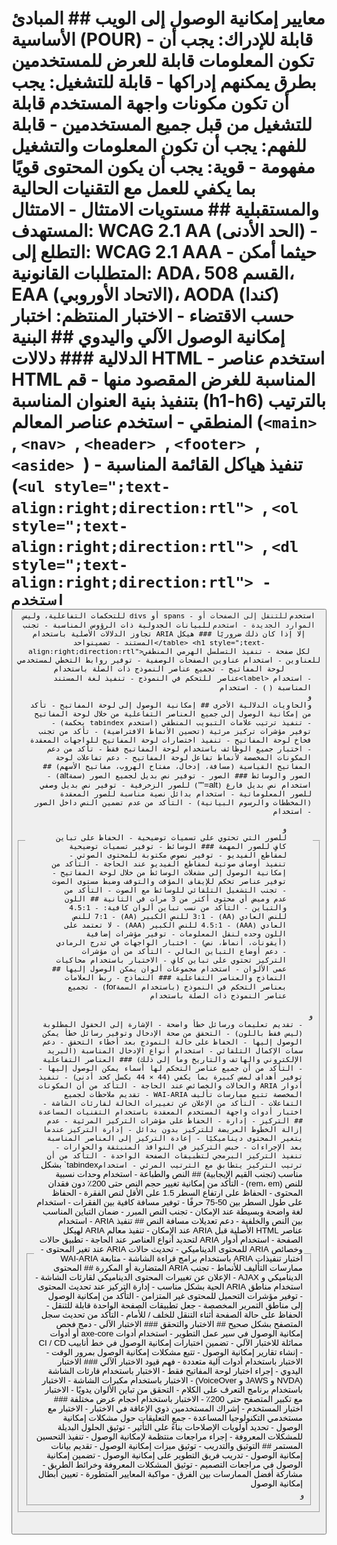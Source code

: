 # معايير إمكانية الوصول إلى الويب ## المبادئ الأساسية (POUR) - **قابلة للإدراك**: يجب أن تكون المعلومات قابلة للعرض للمستخدمين بطرق يمكنهم إدراكها - **قابلة للتشغيل**: يجب أن تكون مكونات واجهة المستخدم قابلة للتشغيل من قبل جميع المستخدمين - **قابلة للفهم**: يجب أن تكون المعلومات والتشغيل مفهومة - **قوية**: يجب أن يكون المحتوى قويًا بما يكفي للعمل مع التقنيات الحالية والمستقبلية ## مستويات الامتثال - **الامتثال المستهدف**: WCAG 2.1 AA (الحد الأدنى) - **التطلع إلى**: WCAG 2.1 AAA حيثما أمكن - **المتطلبات القانونية**: ADA، القسم 508، EAA (الاتحاد الأوروبي)، AODA (كندا) حسب الاقتضاء - **الاختبار المنتظم**: اختبار إمكانية الوصول الآلي واليدوي ## البنية الدلالية ### دلالات HTML - استخدم عناصر HTML المناسبة للغرض المقصود منها - قم بتنفيذ بنية العنوان المناسبة (h1-h6) بالترتيب المنطقي - استخدم عناصر المعالم (`<main> `, `<nav> `, `<header> `, `<footer> `, `<aside> `) - تنفيذ هياكل القائمة المناسبة (`<ul style=";text-align:right;direction:rtl"> `, `<ol style=";text-align:right;direction:rtl"> `, `<dl style=";text-align:right;direction:rtl"> - استخدم ` <button>` للتحكمات التفاعلية، وليس divs أو spans - استخدم ` <a>` للتنقل إلى الصفحات أو الموارد الجديدة - استخدم `</a> <table style=";text-align:right;direction:rtl">` للبيانات الجدولية ذات الرؤوس المناسبة - تجنب تجاوز الدلالات الأصلية باستخدام ARIA إلا إذا كان ذلك ضروريًا ### هيكل المستند - تضمين ` ` واحد</table> <h1 style=";text-align:right;direction:rtl">لكل صفحة - تنفيذ التسلسل الهرمي المنطقي للعناوين - استخدام عناوين الصفحات الوصفية - توفير روابط التخطي لمستخدمي لوحة المفاتيح - تجميع عناصر النموذج ذات الصلة باستخدام ` <fieldset style=";text-align:right;direction:rtl">` و ` <legend>` - استخدام <label>عناصر ` ` للتحكم في النموذج - تنفيذ لغة المستند المناسبة (` <html lang="en">`) - استخدام ` <section>` و ` <article>` والحاويات الدلالية الأخرى ## إمكانية الوصول إلى لوحة المفاتيح - تأكد من إمكانية الوصول إلى جميع العناصر التفاعلية من خلال لوحة المفاتيح - تنفيذ ترتيب علامات التبويب المنطقي (استخدم tabindex بحكمة) - توفير مؤشرات تركيز مرئية (تحسين الأنماط الافتراضية) - تأكد من تجنب فخاخ لوحة المفاتيح - تنفيذ اختصارات لوحة المفاتيح للواجهات المعقدة - اختبار جميع الوظائف باستخدام لوحة المفاتيح فقط - تأكد من دعم المكونات المخصصة لأنماط تفاعل لوحة المفاتيح - دعم تفاعلات لوحة المفاتيح القياسية (مسافة، إدخال، مفتاح الهروب، مفاتيح الأسهم) ## الصور والوسائط ### الصور - توفير نص بديل لجميع الصور (سمة `alt`) - استخدام نص بديل فارغ (`alt=&quot;&quot;`) للصور الزخرفية - توفير نص بديل وصفي للصور المعلوماتية - استخدام بدائل نصية مناسبة للصور المعقدة (المخططات والرسوم البيانية) - التأكد من عدم تضمين النص داخل الصور - استخدام ` <figure>` و ` <figcaption>` للصور التي تحتوي على تسميات توضيحية - الحفاظ على تباين كافٍ للصور المهمة ### الوسائط - توفير تسميات توضيحية لمقاطع الفيديو - توفير نصوص مكتوبة للمحتوى الصوتي - تنفيذ أوصاف صوتية لمقاطع الفيديو عند الحاجة - التأكد من إمكانية الوصول إلى مشغلات الوسائط من خلال لوحة المفاتيح - توفير عناصر تحكم للإيقاف المؤقت والتوقف وضبط مستوى الصوت - تجنب التشغيل التلقائي للوسائط مع الصوت - التأكد من عدم وميض أي محتوى أكثر من 3 مرات في الثانية ## اللون والتباين - التأكد من نسب تباين ألوان كافية: - 4.5:1 للنص العادي (AA) - 3:1 للنص الكبير (AA) - 7:1 للنص العادي (AAA) - 4.5:1 للنص الكبير (AAA) - لا تعتمد على اللون وحده لنقل المعلومات - توفير مؤشرات إضافية (أيقونات، أنماط، نص) - اختبار الواجهات في تدرج الرمادي - دعم أوضاع التباين العالي - التأكد من أن مؤشرات التركيز تحتوي على تباين كافٍ - الاختبار باستخدام محاكيات عمى الألوان - استخدام مجموعات ألوان يمكن الوصول إليها ## النماذج والعناصر التفاعلية ### النماذج - ربط العلامات بعناصر التحكم في النموذج (باستخدام السمة `for`) - تجميع عناصر النموذج ذات الصلة باستخدام `</figcaption></figure></article></section></html></label></legend> <fieldset style=";text-align:right;direction:rtl">` و ` <legend>` - تقديم تعليمات ورسائل خطأ واضحة - الإشارة إلى الحقول المطلوبة (ليس فقط باللون) - التحقق من صحة الإدخال وتوفير رسائل خطأ يمكن الوصول إليها - الحفاظ على حالة النموذج بعد أخطاء التحقق - دعم سمات الإكمال التلقائي - استخدام أنواع الإدخال المناسبة (البريد الإلكتروني والهاتف والتاريخ وما إلى ذلك) ### العناصر التفاعلية - التأكد من أن جميع عناصر التحكم لها أسماء يمكن الوصول إليها - توفير أهداف لمس كبيرة بما يكفي (44 × 44 بكسل كحد أدنى) - تنفيذ أدوار ARIA والحالات والخصائص عند الحاجة - التأكد من أن المكونات المخصصة تتبع ممارسات تأليف WAI-ARIA - تقديم ملاحظات لجميع التفاعلات - التأكد من الإعلان عن تغييرات الحالة لقارئات الشاشة - اختبار أدوات واجهة المستخدم المعقدة باستخدام التقنيات المساعدة ## التركيز - إدارة - الحفاظ على مؤشرات التركيز المرئية - عدم إزالة الخطوط العريضة للتركيز بدون بدائل - إدارة التركيز عندما يتغير المحتوى ديناميكيًا - إعادة التركيز إلى العناصر المناسبة بعد الإجراءات - حبس التركيز في النوافذ المنبثقة والحوارات - تنفيذ التركيز البرمجي لتطبيقات الصفحة الواحدة - التأكد من أن ترتيب التركيز يتطابق مع الترتيب المرئي - استخدام `tabindex` بشكل مناسب (تجنب القيم الإيجابية) ## النص والطباعة - استخدام وحدات نسبية للنص (rem، em) - التأكد من إمكانية تغيير حجم النص حتى 200٪ دون فقدان المحتوى - الحفاظ على ارتفاع السطر 1.5 على الأقل لنص الفقرة - الحفاظ على طول السطر بين 50-75 حرفًا - توفير مسافة كافية بين الفقرات - استخدام لغة واضحة وبسيطة عند الإمكان - تجنب النص المبرر - ضمان التباين المناسب بين النص والخلفية - دعم تعديلات مسافة النص ## تنفيذ ARIA - استخدام عناصر HTML الأصلية قبل ARIA عند الإمكان - تنفيذ معالم ARIA لهيكل الصفحة - استخدام أدوار ARIA لتحديد أنواع العناصر عند الحاجة - تطبيق حالات وخصائص ARIA للمحتوى الديناميكي - تحديث حالات ARIA عند تغير المحتوى - اختبار تنفيذات ARIA باستخدام برامج قراءة الشاشة - متابعة WAI-ARIA ممارسات التأليف للأنماط - تجنب ARIA المتضاربة أو المكررة ## المحتوى الديناميكي و AJAX - الإعلان عن تغييرات المحتوى الديناميكي لقارئات الشاشة - استخدام مناطق ARIA الحية بشكل مناسب - إدارة التركيز عند تحديث المحتوى - توفير مؤشرات التحميل للمحتوى غير المتزامن - التأكد من إمكانية الوصول إلى مناطق التمرير المخصصة - جعل تطبيقات الصفحة الواحدة قابلة للتنقل - الحفاظ على حالة الصفحة أثناء التنقل للخلف / للأمام - التأكد من تحديث سجل المتصفح بشكل صحيح ## الاختبار والتحقق ### الاختبار الآلي - دمج فحص إمكانية الوصول في سير عمل التطوير - استخدام أدوات axe-core أو أدوات مماثلة للاختبار الآلي - تضمين اختبارات إمكانية الوصول في خط أنابيب CI / CD - إنشاء تقارير إمكانية الوصول - تتبع مشكلات إمكانية الوصول بمرور الوقت - الاختبار باستخدام أدوات آلية متعددة - فهم قيود الاختبار الآلي ### الاختبار اليدوي - إجراء اختبار لوحة المفاتيح فقط - الاختبار باستخدام قارئات الشاشة (NVDA و JAWS و VoiceOver) - الاختبار باستخدام مكبرات الشاشة - الاختبار باستخدام برنامج التعرف على الكلام - التحقق من تباين الألوان يدويًا - الاختبار مع تكبير المتصفح حتى 200٪ - الاختبار باستخدام أحجام عرض مختلفة ### اختبار المستخدم - إشراك المستخدمين ذوي الإعاقة في الاختبار - الاختبار مع مستخدمي التكنولوجيا المساعدة - جمع التعليقات حول مشكلات إمكانية الوصول - تحديد أولويات الإصلاحات بناءً على التأثير - توثيق الحلول البديلة للمشكلات المعروفة - إجراء مراجعات منتظمة لإمكانية الوصول - تنفيذ التحسين المستمر ## التوثيق والتدريب - توثيق ميزات إمكانية الوصول - تقديم بيانات إمكانية الوصول - تدريب فريق التطوير على إمكانية الوصول - تضمين إمكانية الوصول في مراجعات التصميم - توثيق المشكلات المعروفة وخرائط الطريق - مشاركة أفضل الممارسات بين الفرق - مواكبة المعايير المتطورة - تعيين أبطال إمكانية الوصول</legend></fieldset></fieldset></h1></button> 